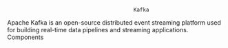                                              Kafka
Apache Kafka is an open-source distributed event streaming platform used for building real-time data pipelines and streaming applications. 
Components
